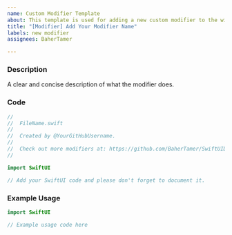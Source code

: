 ```yaml
---
name: Custom Modifier Template
about: This template is used for adding a new custom modifier to the wiki.
title: "[Modifier] Add Your Modifier Name"
labels: new modifier
assignees: BaherTamer

---
```

### Description
A clear and concise description of what the modifier does.

### Code
``` swift
//
//  FileName.swift
//
//  Created by @YourGitHubUsername.
//
//  Check out more modifiers at: https://github.com/BaherTamer/SwiftUIDeprecationHandler
//

import SwiftUI

// Add your SwiftUI code and please don't forget to document it.
```

### Example Usage
``` swift
import SwiftUI

// Example usage code here
```
